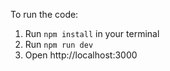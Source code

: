 To run the code:

1. Run `npm install` in your terminal
2. Run `npm run dev`
3. Open http://localhost:3000
